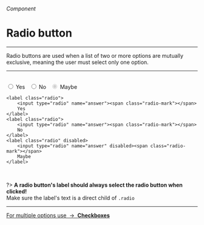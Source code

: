 <h6 class="is-uppercase has-text-grey">Component</h6><h1 class="title is-1 is-family-secondary">Radio button</h1>
<hr class="is-visible is-size-3">
<p class="subtitle is-5 is-family-secondary">
    <span class="has-text-weight-semibold">Radio buttons</span> are used when a list of two or more options are mutually exclusive, meaning the user must select only one option.
</p>
<hr class="is-visible is-size-3"><br>

<div class="box has-background-white-bis is-marginless is-large">
    <label class="radio">
        <input type="radio" name="answer"><span class="radio-mark"></span>
        Yes
    </label>
    &nbsp;
    <label class="radio">
        <input type="radio" name="answer"><span class="radio-mark"></span>
        No
    </label>
    &nbsp;
    <label class="radio" disabled>
        <input type="radio" name="answer" disabled checked><span class="radio-mark"></span>
        Maybe
    </label>
</div>

    <label class="radio">
        <input type="radio" name="answer"><span class="radio-mark"></span>
        Yes
    </label>
    <label class="radio">
        <input type="radio" name="answer"><span class="radio-mark"></span>
        No
    </label>
    <label class="radio" disabled>
        <input type="radio" name="answer" disabled><span class="radio-mark"></span>
        Maybe
    </label>
<br>

?> **A radio button's label should always select the radio button when clicked!**<br>Make sure the label's text is a direct child of `.radio`

<hr>

<a href="#/checkbox" class="box is-bordered">
    For multiple options use &nbsp;→&nbsp; <strong class="has-text-primary">Checkboxes</strong>
</a>